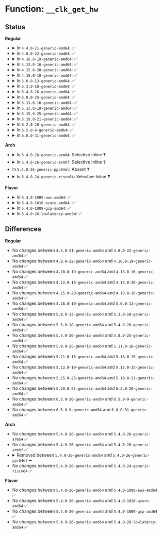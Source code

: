 # Function: <code>__clk_get_hw</code>

## Status
<b>Regular</b>
<ul>
<li>
<details>
<summary>In <code>4.4.0-21-generic-amd64</code>: ✅</summary>

```c
struct clk_hw * __clk_get_hw(struct clk * clk)
```

```json
{
  "name": "__clk_get_hw",
  "collision_type": "Unique Global",
  "inline_type": "No",
  "funcs": [
    {
      "addr": 18446744071586071040,
      "name": "__clk_get_hw",
      "external": true,
      "loc": "drivers/clk/clk.c:287",
      "file": "drivers/clk/clk.c",
      "inline": "seen, unknown",
      "caller_inline": [],
      "caller_func": [
        "drivers/clk/clkdev.c:clkdev_add",
        "drivers/clk/clkdev.c:clk_register_clkdevs",
        "drivers/clk/clkdev.c:clkdev_alloc",
        "drivers/clk/clkdev.c:clkdev_create",
        "drivers/clk/clkdev.c:clk_register_clkdev",
        "drivers/clk/clkdev.c:clkdev_add_table",
        "drivers/clk/clk-divider.c:clk_unregister_divider",
        "drivers/clk/clk-gate.c:clk_unregister_gate",
        "drivers/clk/clk-mux.c:clk_unregister_mux"
      ]
    }
  ],
  "symbols": [
    {
      "addr": 18446744071586071040,
      "name": "__clk_get_hw",
      "section": ".text",
      "bind": "STB_GLOBAL",
      "size": 27
    }
  ]
}
```
</details>
</li>
<li>
<details>
<summary>In <code>4.8.0-22-generic-amd64</code>: ✅</summary>

```c
struct clk_hw * __clk_get_hw(struct clk * clk)
```

```json
{
  "name": "__clk_get_hw",
  "collision_type": "Unique Global",
  "inline_type": "No",
  "funcs": [
    {
      "addr": 18446744071586481600,
      "name": "__clk_get_hw",
      "external": true,
      "loc": "drivers/clk/clk.c:189",
      "file": "drivers/clk/clk.c",
      "inline": "seen, unknown",
      "caller_inline": [],
      "caller_func": [
        "drivers/clk/clkdev.c:clk_register_clkdev",
        "drivers/clk/clkdev.c:clk_register_clkdev",
        "drivers/clk/clkdev.c:clkdev_create",
        "drivers/clk/clkdev.c:clkdev_alloc",
        "drivers/clk/clkdev.c:clkdev_add_table",
        "drivers/clk/clkdev.c:clkdev_add",
        "drivers/clk/clk-divider.c:clk_unregister_divider",
        "drivers/clk/clk-fixed-factor.c:clk_unregister_fixed_factor",
        "drivers/clk/clk-fixed-rate.c:clk_unregister_fixed_rate",
        "drivers/clk/clk-gate.c:clk_unregister_gate",
        "drivers/clk/clk-mux.c:clk_unregister_mux",
        "drivers/clk/clk-composite.c:clk_unregister_composite"
      ]
    }
  ],
  "symbols": [
    {
      "addr": 18446744071586481600,
      "name": "__clk_get_hw",
      "section": ".text",
      "bind": "STB_GLOBAL",
      "size": 27
    }
  ]
}
```
</details>
</li>
<li>
<details>
<summary>In <code>4.10.0-19-generic-amd64</code>: ✅</summary>

```c
struct clk_hw * __clk_get_hw(struct clk * clk)
```

```json
{
  "name": "__clk_get_hw",
  "collision_type": "Unique Global",
  "inline_type": "No",
  "funcs": [
    {
      "addr": 18446744071584288320,
      "name": "__clk_get_hw",
      "external": true,
      "loc": "drivers/clk/clk.c:189",
      "file": "drivers/clk/clk.c",
      "inline": "seen, unknown",
      "caller_inline": [],
      "caller_func": [
        "drivers/clk/clkdev.c:clk_register_clkdev",
        "drivers/clk/clkdev.c:clk_register_clkdev",
        "drivers/clk/clkdev.c:clkdev_create",
        "drivers/clk/clkdev.c:clkdev_alloc",
        "drivers/clk/clkdev.c:clkdev_add_table",
        "drivers/clk/clkdev.c:clkdev_add",
        "drivers/clk/clk-divider.c:clk_unregister_divider",
        "drivers/clk/clk-fixed-factor.c:clk_unregister_fixed_factor",
        "drivers/clk/clk-fixed-rate.c:clk_unregister_fixed_rate",
        "drivers/clk/clk-gate.c:clk_unregister_gate",
        "drivers/clk/clk-mux.c:clk_unregister_mux",
        "drivers/clk/clk-composite.c:clk_unregister_composite"
      ]
    }
  ],
  "symbols": [
    {
      "addr": 18446744071584288320,
      "name": "__clk_get_hw",
      "section": ".text",
      "bind": "STB_GLOBAL",
      "size": 27
    }
  ]
}
```
</details>
</li>
<li>
<details>
<summary>In <code>4.13.0-16-generic-amd64</code>: ✅</summary>

```c
struct clk_hw * __clk_get_hw(struct clk * clk)
```

```json
{
  "name": "__clk_get_hw",
  "collision_type": "Unique Global",
  "inline_type": "No",
  "funcs": [
    {
      "addr": 18446744071584367408,
      "name": "__clk_get_hw",
      "external": true,
      "loc": "drivers/clk/clk.c:189",
      "file": "drivers/clk/clk.c",
      "inline": "seen, unknown",
      "caller_inline": [],
      "caller_func": [
        "drivers/clk/clkdev.c:clk_register_clkdev",
        "drivers/clk/clkdev.c:clk_register_clkdev",
        "drivers/clk/clkdev.c:clkdev_create",
        "drivers/clk/clkdev.c:clkdev_alloc",
        "drivers/clk/clkdev.c:clkdev_add_table",
        "drivers/clk/clkdev.c:clkdev_add",
        "drivers/clk/clk-divider.c:clk_unregister_divider",
        "drivers/clk/clk-fixed-factor.c:clk_unregister_fixed_factor",
        "drivers/clk/clk-fixed-rate.c:clk_unregister_fixed_rate",
        "drivers/clk/clk-gate.c:clk_unregister_gate",
        "drivers/clk/clk-mux.c:clk_unregister_mux",
        "drivers/clk/clk-composite.c:clk_unregister_composite"
      ]
    }
  ],
  "symbols": [
    {
      "addr": 18446744071584367408,
      "name": "__clk_get_hw",
      "section": ".text",
      "bind": "STB_GLOBAL",
      "size": 27
    }
  ]
}
```
</details>
</li>
<li>
<details>
<summary>In <code>4.15.0-20-generic-amd64</code>: ✅</summary>

```c
struct clk_hw * __clk_get_hw(struct clk * clk)
```

```json
{
  "name": "__clk_get_hw",
  "collision_type": "Unique Global",
  "inline_type": "No",
  "funcs": [
    {
      "addr": 18446744071584773184,
      "name": "__clk_get_hw",
      "external": true,
      "loc": "drivers/clk/clk.c:243",
      "file": "drivers/clk/clk.c",
      "inline": "seen, unknown",
      "caller_inline": [],
      "caller_func": [
        "drivers/clk/clkdev.c:clk_register_clkdev",
        "drivers/clk/clkdev.c:clk_register_clkdev",
        "drivers/clk/clkdev.c:clkdev_create",
        "drivers/clk/clkdev.c:clkdev_alloc",
        "drivers/clk/clkdev.c:clkdev_add_table",
        "drivers/clk/clkdev.c:clkdev_add",
        "drivers/clk/clk-divider.c:clk_unregister_divider",
        "drivers/clk/clk-fixed-factor.c:clk_unregister_fixed_factor",
        "drivers/clk/clk-fixed-rate.c:clk_unregister_fixed_rate",
        "drivers/clk/clk-gate.c:clk_unregister_gate",
        "drivers/clk/clk-mux.c:clk_unregister_mux",
        "drivers/clk/clk-composite.c:clk_unregister_composite"
      ]
    }
  ],
  "symbols": [
    {
      "addr": 18446744071584773184,
      "name": "__clk_get_hw",
      "section": ".text",
      "bind": "STB_GLOBAL",
      "size": 27
    }
  ]
}
```
</details>
</li>
<li>
<details>
<summary>In <code>4.18.0-10-generic-amd64</code>: ✅</summary>

```c
struct clk_hw * __clk_get_hw(struct clk * clk)
```

```json
{
  "name": "__clk_get_hw",
  "collision_type": "Unique Global",
  "inline_type": "No",
  "funcs": [
    {
      "addr": 18446744071585001664,
      "name": "__clk_get_hw",
      "external": true,
      "loc": "drivers/clk/clk.c:258",
      "file": "drivers/clk/clk.c",
      "inline": "seen, unknown",
      "caller_inline": [],
      "caller_func": [
        "drivers/clk/clkdev.c:clkdev_create",
        "drivers/clk/clkdev.c:clkdev_alloc",
        "drivers/clk/clkdev.c:clkdev_add_table",
        "drivers/clk/clkdev.c:clkdev_add",
        "drivers/clk/clk-divider.c:clk_unregister_divider",
        "drivers/clk/clk-fixed-factor.c:clk_unregister_fixed_factor",
        "drivers/clk/clk-fixed-rate.c:clk_unregister_fixed_rate",
        "drivers/clk/clk-gate.c:clk_unregister_gate",
        "drivers/clk/clk-mux.c:clk_unregister_mux",
        "drivers/clk/clk-composite.c:clk_unregister_composite"
      ]
    }
  ],
  "symbols": [
    {
      "addr": 18446744071585001664,
      "name": "__clk_get_hw",
      "section": ".text",
      "bind": "STB_GLOBAL",
      "size": 27
    }
  ]
}
```
</details>
</li>
<li>
<details>
<summary>In <code>5.0.0-13-generic-amd64</code>: ✅</summary>

```c
struct clk_hw * __clk_get_hw(struct clk * clk)
```

```json
{
  "name": "__clk_get_hw",
  "collision_type": "Unique Global",
  "inline_type": "No",
  "funcs": [
    {
      "addr": 18446744071585106416,
      "name": "__clk_get_hw",
      "external": true,
      "loc": "drivers/clk/clk.c:256",
      "file": "drivers/clk/clk.c",
      "inline": "seen, unknown",
      "caller_inline": [],
      "caller_func": [
        "drivers/clk/clkdev.c:clkdev_create",
        "drivers/clk/clkdev.c:clkdev_alloc",
        "drivers/clk/clkdev.c:clkdev_add_table",
        "drivers/clk/clkdev.c:clkdev_add",
        "drivers/clk/clk-divider.c:clk_unregister_divider",
        "drivers/clk/clk-fixed-factor.c:clk_unregister_fixed_factor",
        "drivers/clk/clk-fixed-rate.c:clk_unregister_fixed_rate",
        "drivers/clk/clk-gate.c:clk_unregister_gate",
        "drivers/clk/clk-mux.c:clk_unregister_mux",
        "drivers/clk/clk-composite.c:clk_unregister_composite"
      ]
    }
  ],
  "symbols": [
    {
      "addr": 18446744071585106416,
      "name": "__clk_get_hw",
      "section": ".text",
      "bind": "STB_GLOBAL",
      "size": 27
    }
  ]
}
```
</details>
</li>
<li>
<details>
<summary>In <code>5.3.0-18-generic-amd64</code>: ✅</summary>

```c
struct clk_hw * __clk_get_hw(struct clk * clk)
```

```json
{
  "name": "__clk_get_hw",
  "collision_type": "Unique Global",
  "inline_type": "No",
  "funcs": [
    {
      "addr": 18446744071585311744,
      "name": "__clk_get_hw",
      "external": true,
      "loc": "drivers/clk/clk.c:266",
      "file": "drivers/clk/clk.c",
      "inline": "seen, unknown",
      "caller_inline": [],
      "caller_func": [
        "drivers/clk/clkdev.c:clk_register_clkdev",
        "drivers/clk/clkdev.c:clkdev_create",
        "drivers/clk/clkdev.c:clkdev_alloc",
        "drivers/clk/clkdev.c:clkdev_add_table",
        "drivers/clk/clkdev.c:clkdev_add",
        "drivers/clk/clk-divider.c:clk_unregister_divider",
        "drivers/clk/clk-fixed-factor.c:clk_unregister_fixed_factor",
        "drivers/clk/clk-fixed-rate.c:clk_unregister_fixed_rate",
        "drivers/clk/clk-gate.c:clk_unregister_gate",
        "drivers/clk/clk-mux.c:clk_unregister_mux",
        "drivers/clk/clk-composite.c:clk_unregister_composite"
      ]
    }
  ],
  "symbols": [
    {
      "addr": 18446744071585311744,
      "name": "__clk_get_hw",
      "section": ".text",
      "bind": "STB_GLOBAL",
      "size": 27
    }
  ]
}
```
</details>
</li>
<li>
<details>
<summary>In <code>5.4.0-26-generic-amd64</code>: ✅</summary>

```c
struct clk_hw * __clk_get_hw(struct clk * clk)
```

```json
{
  "name": "__clk_get_hw",
  "collision_type": "Unique Global",
  "inline_type": "No",
  "funcs": [
    {
      "addr": 18446744071585449648,
      "name": "__clk_get_hw",
      "external": true,
      "loc": "drivers/clk/clk.c:272",
      "file": "drivers/clk/clk.c",
      "inline": "seen, unknown",
      "caller_inline": [],
      "caller_func": [
        "drivers/clk/clkdev.c:clk_register_clkdev",
        "drivers/clk/clkdev.c:clkdev_create",
        "drivers/clk/clkdev.c:clkdev_alloc",
        "drivers/clk/clkdev.c:clkdev_add_table",
        "drivers/clk/clkdev.c:clkdev_add",
        "drivers/clk/clk-divider.c:clk_unregister_divider",
        "drivers/clk/clk-fixed-factor.c:clk_unregister_fixed_factor",
        "drivers/clk/clk-fixed-rate.c:clk_unregister_fixed_rate",
        "drivers/clk/clk-gate.c:clk_unregister_gate",
        "drivers/clk/clk-mux.c:clk_unregister_mux",
        "drivers/clk/clk-composite.c:clk_unregister_composite"
      ]
    }
  ],
  "symbols": [
    {
      "addr": 18446744071585449648,
      "name": "__clk_get_hw",
      "section": ".text",
      "bind": "STB_GLOBAL",
      "size": 27
    }
  ]
}
```
</details>
</li>
<li>
<details>
<summary>In <code>5.8.0-25-generic-amd64</code>: ✅</summary>

```c
struct clk_hw * __clk_get_hw(struct clk * clk)
```

```json
{
  "name": "__clk_get_hw",
  "collision_type": "Unique Global",
  "inline_type": "No",
  "funcs": [
    {
      "addr": 18446744071586166656,
      "name": "__clk_get_hw",
      "external": true,
      "loc": "drivers/clk/clk.c:276",
      "file": "drivers/clk/clk.c",
      "inline": "seen, unknown",
      "caller_inline": [],
      "caller_func": [
        "drivers/clk/clkdev.c:clk_register_clkdev",
        "drivers/clk/clkdev.c:clkdev_create",
        "drivers/clk/clkdev.c:clkdev_alloc",
        "drivers/clk/clkdev.c:clkdev_add_table",
        "drivers/clk/clkdev.c:clkdev_add",
        "drivers/clk/clk-divider.c:clk_unregister_divider",
        "drivers/clk/clk-fixed-factor.c:clk_unregister_fixed_factor",
        "drivers/clk/clk-fixed-rate.c:clk_unregister_fixed_rate",
        "drivers/clk/clk-gate.c:clk_unregister_gate",
        "drivers/clk/clk-mux.c:clk_unregister_mux",
        "drivers/clk/clk-composite.c:clk_unregister_composite"
      ]
    }
  ],
  "symbols": [
    {
      "addr": 18446744071586166656,
      "name": "__clk_get_hw",
      "section": ".text",
      "bind": "STB_GLOBAL",
      "size": 27
    }
  ]
}
```
</details>
</li>
<li>
<details>
<summary>In <code>5.11.0-16-generic-amd64</code>: ✅</summary>

```c
struct clk_hw * __clk_get_hw(struct clk * clk)
```

```json
{
  "name": "__clk_get_hw",
  "collision_type": "Unique Global",
  "inline_type": "No",
  "funcs": [
    {
      "addr": 18446744071586285136,
      "name": "__clk_get_hw",
      "external": true,
      "loc": "drivers/clk/clk.c:276",
      "file": "drivers/clk/clk.c",
      "inline": "seen, unknown",
      "caller_inline": [],
      "caller_func": [
        "drivers/clk/clkdev.c:clk_register_clkdev",
        "drivers/clk/clkdev.c:clkdev_create",
        "drivers/clk/clkdev.c:clkdev_alloc",
        "drivers/clk/clkdev.c:clkdev_add_table",
        "drivers/clk/clkdev.c:clkdev_add",
        "drivers/clk/clk-divider.c:clk_unregister_divider",
        "drivers/clk/clk-fixed-factor.c:clk_unregister_fixed_factor",
        "drivers/clk/clk-fixed-rate.c:clk_unregister_fixed_rate",
        "drivers/clk/clk-gate.c:clk_unregister_gate",
        "drivers/clk/clk-mux.c:clk_unregister_mux",
        "drivers/clk/clk-composite.c:clk_unregister_composite"
      ]
    }
  ],
  "symbols": [
    {
      "addr": 18446744071586285136,
      "name": "__clk_get_hw",
      "section": ".text",
      "bind": "STB_GLOBAL",
      "size": 27
    }
  ]
}
```
</details>
</li>
<li>
<details>
<summary>In <code>5.13.0-19-generic-amd64</code>: ✅</summary>

```c
struct clk_hw * __clk_get_hw(struct clk * clk)
```

```json
{
  "name": "__clk_get_hw",
  "collision_type": "Unique Global",
  "inline_type": "No",
  "funcs": [
    {
      "addr": 18446744071586158896,
      "name": "__clk_get_hw",
      "external": true,
      "loc": "drivers/clk/clk.c:276",
      "file": "drivers/clk/clk.c",
      "inline": "seen, unknown",
      "caller_inline": [],
      "caller_func": [
        "drivers/clk/clkdev.c:clk_register_clkdev",
        "drivers/clk/clkdev.c:clkdev_create",
        "drivers/clk/clkdev.c:clkdev_alloc",
        "drivers/clk/clkdev.c:clkdev_add_table",
        "drivers/clk/clkdev.c:clkdev_add",
        "drivers/clk/clk-divider.c:clk_unregister_divider",
        "drivers/clk/clk-fixed-factor.c:clk_unregister_fixed_factor",
        "drivers/clk/clk-fixed-rate.c:clk_unregister_fixed_rate",
        "drivers/clk/clk-gate.c:clk_unregister_gate",
        "drivers/clk/clk-mux.c:clk_unregister_mux",
        "drivers/clk/clk-composite.c:clk_unregister_composite"
      ]
    }
  ],
  "symbols": [
    {
      "addr": 18446744071586158896,
      "name": "__clk_get_hw",
      "section": ".text",
      "bind": "STB_GLOBAL",
      "size": 27
    }
  ]
}
```
</details>
</li>
<li>
<details>
<summary>In <code>5.15.0-25-generic-amd64</code>: ✅</summary>

```c
struct clk_hw * __clk_get_hw(struct clk * clk)
```

```json
{
  "name": "__clk_get_hw",
  "collision_type": "Unique Global",
  "inline_type": "No",
  "funcs": [
    {
      "addr": 18446744071586660496,
      "name": "__clk_get_hw",
      "external": true,
      "loc": "drivers/clk/clk.c:276",
      "file": "drivers/clk/clk.c",
      "inline": "seen, unknown",
      "caller_inline": [],
      "caller_func": [
        "drivers/clk/clkdev.c:clk_register_clkdev",
        "drivers/clk/clkdev.c:clkdev_create",
        "drivers/clk/clkdev.c:clkdev_add_table",
        "drivers/clk/clkdev.c:clkdev_add",
        "drivers/clk/clk-divider.c:clk_unregister_divider",
        "drivers/clk/clk-fixed-factor.c:clk_unregister_fixed_factor",
        "drivers/clk/clk-fixed-rate.c:clk_unregister_fixed_rate",
        "drivers/clk/clk-gate.c:clk_unregister_gate",
        "drivers/clk/clk-mux.c:clk_unregister_mux",
        "drivers/clk/clk-composite.c:clk_unregister_composite"
      ]
    }
  ],
  "symbols": [
    {
      "addr": 18446744071586660496,
      "name": "__clk_get_hw",
      "section": ".text",
      "bind": "STB_GLOBAL",
      "size": 27
    }
  ]
}
```
</details>
</li>
<li>
<details>
<summary>In <code>5.19.0-21-generic-amd64</code>: ✅</summary>

```c
struct clk_hw * __clk_get_hw(struct clk * clk)
```

```json
{
  "name": "__clk_get_hw",
  "collision_type": "Unique Global",
  "inline_type": "No",
  "funcs": [
    {
      "addr": 18446744071587928832,
      "name": "__clk_get_hw",
      "external": true,
      "loc": "drivers/clk/clk.c:269",
      "file": "drivers/clk/clk.c",
      "inline": "seen, unknown",
      "caller_inline": [],
      "caller_func": [
        "drivers/clk/clkdev.c:clk_register_clkdev",
        "drivers/clk/clkdev.c:clkdev_create",
        "drivers/clk/clkdev.c:clkdev_add_table",
        "drivers/clk/clkdev.c:clkdev_add",
        "drivers/clk/clk-divider.c:clk_unregister_divider",
        "drivers/clk/clk-fixed-factor.c:clk_unregister_fixed_factor",
        "drivers/clk/clk-fixed-rate.c:clk_unregister_fixed_rate",
        "drivers/clk/clk-gate.c:clk_unregister_gate",
        "drivers/clk/clk-mux.c:clk_unregister_mux",
        "drivers/clk/clk-composite.c:clk_unregister_composite"
      ]
    }
  ],
  "symbols": [
    {
      "addr": 18446744071587928832,
      "name": "__clk_get_hw",
      "section": ".text",
      "bind": "STB_GLOBAL",
      "size": 39
    }
  ]
}
```
</details>
</li>
<li>
<details>
<summary>In <code>6.2.0-20-generic-amd64</code>: ✅</summary>

```c
struct clk_hw * __clk_get_hw(struct clk * clk)
```

```json
{
  "name": "__clk_get_hw",
  "collision_type": "Unique Global",
  "inline_type": "No",
  "funcs": [
    {
      "addr": 18446744071589283936,
      "name": "__clk_get_hw",
      "external": true,
      "loc": "drivers/clk/clk.c:269",
      "file": "drivers/clk/clk.c",
      "inline": "seen, unknown",
      "caller_inline": [],
      "caller_func": [
        "drivers/clk/clkdev.c:clk_register_clkdev",
        "drivers/clk/clkdev.c:clkdev_create",
        "drivers/clk/clkdev.c:clkdev_add_table",
        "drivers/clk/clkdev.c:clkdev_add",
        "drivers/clk/clk-divider.c:clk_unregister_divider",
        "drivers/clk/clk-fixed-factor.c:clk_unregister_fixed_factor",
        "drivers/clk/clk-fixed-rate.c:clk_unregister_fixed_rate",
        "drivers/clk/clk-gate.c:clk_unregister_gate",
        "drivers/clk/clk-mux.c:clk_unregister_mux",
        "drivers/clk/clk-composite.c:clk_unregister_composite"
      ]
    }
  ],
  "symbols": [
    {
      "addr": 18446744071589283936,
      "name": "__clk_get_hw",
      "section": ".text",
      "bind": "STB_GLOBAL",
      "size": 39
    }
  ]
}
```
</details>
</li>
<li>
<details>
<summary>In <code>6.5.0-9-generic-amd64</code>: ✅</summary>

```c
struct clk_hw * __clk_get_hw(struct clk * clk)
```

```json
{
  "name": "__clk_get_hw",
  "collision_type": "Unique Global",
  "inline_type": "No",
  "funcs": [
    {
      "addr": 18446744071589580736,
      "name": "__clk_get_hw",
      "external": true,
      "loc": "drivers/clk/clk.c:280",
      "file": "drivers/clk/clk.c",
      "inline": "seen, unknown",
      "caller_inline": [],
      "caller_func": [
        "drivers/clk/clkdev.c:clk_register_clkdev",
        "drivers/clk/clkdev.c:clkdev_create",
        "drivers/clk/clkdev.c:clkdev_add_table",
        "drivers/clk/clkdev.c:clkdev_add",
        "drivers/clk/clk-divider.c:clk_unregister_divider",
        "drivers/clk/clk-fixed-factor.c:clk_unregister_fixed_factor",
        "drivers/clk/clk-fixed-rate.c:clk_unregister_fixed_rate",
        "drivers/clk/clk-gate.c:clk_unregister_gate",
        "drivers/clk/clk-mux.c:clk_unregister_mux",
        "drivers/clk/clk-composite.c:clk_unregister_composite"
      ]
    }
  ],
  "symbols": [
    {
      "addr": 18446744071589580736,
      "name": "__clk_get_hw",
      "section": ".text",
      "bind": "STB_GLOBAL",
      "size": 39
    }
  ]
}
```
</details>
</li>
<li>
<details>
<summary>In <code>6.8.0-31-generic-amd64</code>: ✅</summary>

```c
struct clk_hw * __clk_get_hw(struct clk * clk)
```

```json
{
  "name": "__clk_get_hw",
  "collision_type": "Unique Global",
  "inline_type": "No",
  "funcs": [
    {
      "addr": 18446744071589890176,
      "name": "__clk_get_hw",
      "external": true,
      "loc": "drivers/clk/clk.c:280",
      "file": "drivers/clk/clk.c",
      "inline": "seen, unknown",
      "caller_inline": [],
      "caller_func": [
        "drivers/clk/clkdev.c:clk_register_clkdev",
        "drivers/clk/clkdev.c:clkdev_create",
        "drivers/clk/clkdev.c:clkdev_add_table",
        "drivers/clk/clkdev.c:clkdev_add",
        "drivers/clk/clk-divider.c:clk_unregister_divider",
        "drivers/clk/clk-fixed-factor.c:clk_unregister_fixed_factor",
        "drivers/clk/clk-fixed-rate.c:clk_unregister_fixed_rate",
        "drivers/clk/clk-gate.c:clk_unregister_gate",
        "drivers/clk/clk-mux.c:clk_unregister_mux",
        "drivers/clk/clk-composite.c:clk_unregister_composite"
      ]
    }
  ],
  "symbols": [
    {
      "addr": 18446744071589890176,
      "name": "__clk_get_hw",
      "section": ".text",
      "bind": "STB_GLOBAL",
      "size": 39
    }
  ]
}
```
</details>
</li>
</ul>
<b>Arch</b>
<ul>
<li>
<details>
<summary>In <code>5.4.0-26-generic-arm64</code>: Selective Inline ❓</summary>

```c
struct clk_hw * __clk_get_hw(struct clk * clk)
```

```json
{
  "name": "__clk_get_hw",
  "collision_type": "Unique Global",
  "inline_type": "Selective",
  "funcs": [
    {
      "addr": 18446603336497739000,
      "name": "__clk_get_hw",
      "external": true,
      "loc": "drivers/clk/clk.c:272",
      "file": "drivers/clk/clk.c",
      "inline": "not declared, inlined",
      "caller_inline": [],
      "caller_func": [
        "drivers/clk/clkdev.c:clk_register_clkdev",
        "drivers/clk/clkdev.c:clkdev_create",
        "drivers/clk/clkdev.c:clkdev_alloc",
        "drivers/clk/clkdev.c:clkdev_add_table",
        "drivers/clk/clkdev.c:clkdev_add",
        "drivers/clk/clk-divider.c:clk_unregister_divider",
        "drivers/clk/clk-fixed-factor.c:clk_unregister_fixed_factor",
        "drivers/clk/clk-fixed-rate.c:clk_unregister_fixed_rate",
        "drivers/clk/clk-gate.c:clk_unregister_gate",
        "drivers/clk/clk-mux.c:clk_unregister_mux",
        "drivers/clk/clk-composite.c:clk_unregister_composite",
        "drivers/clk/imx/clk.c:imx_obtain_fixed_clk_hw",
        "drivers/clk/imx/clk.c:imx_obtain_fixed_clock_hw",
        "drivers/clk/sunxi/clk-factors.c:sunxi_factors_unregister",
        "drivers/clk/sunxi-ng/ccu_mmc_timing.c:sunxi_ccu_get_mmc_timing_mode",
        "drivers/clk/sunxi-ng/ccu_mmc_timing.c:sunxi_ccu_set_mmc_timing_mode",
        "drivers/rtc/rtc-sun6i.c:sun6i_rtc_clk_init"
      ]
    }
  ],
  "symbols": [
    {
      "addr": 18446603336497739000,
      "name": "__clk_get_hw",
      "section": ".text",
      "bind": "STB_GLOBAL",
      "size": 64
    }
  ]
}
```
</details>
</li>
<li>
<details>
<summary>In <code>5.4.0-26-generic-armhf</code>: Selective Inline ❓</summary>

```c
struct clk_hw * __clk_get_hw(struct clk * clk)
```

```json
{
  "name": "__clk_get_hw",
  "collision_type": "Unique Global",
  "inline_type": "Selective",
  "funcs": [
    {
      "addr": 3230561052,
      "name": "__clk_get_hw",
      "external": true,
      "loc": "drivers/clk/clk.c:272",
      "file": "drivers/clk/clk.c",
      "inline": "not declared, inlined",
      "caller_inline": [],
      "caller_func": [
        "arch/arm/mach-omap2/pdata-quirks.c:ti_sysc_find_one_clockdomain",
        "drivers/clk/clkdev.c:clk_register_clkdev",
        "drivers/clk/clkdev.c:clkdev_create",
        "drivers/clk/clkdev.c:clkdev_alloc",
        "drivers/clk/clkdev.c:clkdev_add_table",
        "drivers/clk/clkdev.c:clkdev_add",
        "drivers/clk/clk-divider.c:clk_unregister_divider",
        "drivers/clk/clk-fixed-factor.c:clk_unregister_fixed_factor",
        "drivers/clk/clk-fixed-rate.c:clk_unregister_fixed_rate",
        "drivers/clk/clk-gate.c:clk_unregister_gate",
        "drivers/clk/clk-mux.c:clk_unregister_mux",
        "drivers/clk/clk-composite.c:clk_unregister_composite",
        "drivers/clk/imx/clk.c:imx_obtain_fixed_clk_hw",
        "drivers/clk/imx/clk.c:imx_obtain_fixed_clock_hw",
        "drivers/clk/imx/clk-imx6sll.c:imx6sll_clocks_init",
        "drivers/clk/imx/clk-imx6sll.c:imx6sll_clocks_init",
        "drivers/clk/imx/clk-imx6sll.c:imx6sll_clocks_init",
        "drivers/clk/imx/clk-imx6sll.c:imx6sll_clocks_init",
        "drivers/clk/imx/clk-imx6sx.c:imx6sx_clocks_init",
        "drivers/clk/imx/clk-imx6sx.c:imx6sx_clocks_init",
        "drivers/clk/imx/clk-imx6sx.c:imx6sx_clocks_init",
        "drivers/clk/imx/clk-imx6sx.c:imx6sx_clocks_init",
        "drivers/clk/imx/clk-imx6sx.c:imx6sx_clocks_init",
        "drivers/clk/imx/clk-imx6sx.c:imx6sx_clocks_init",
        "drivers/clk/imx/clk-imx6ul.c:imx6ul_clocks_init",
        "drivers/clk/imx/clk-imx6ul.c:imx6ul_clocks_init",
        "drivers/clk/imx/clk-imx6ul.c:imx6ul_clocks_init",
        "drivers/clk/imx/clk-imx6ul.c:imx6ul_clocks_init",
        "drivers/clk/imx/clk-imx7d.c:imx7d_clocks_init",
        "drivers/clk/imx/clk-imx7d.c:imx7d_clocks_init",
        "drivers/clk/samsung/clk-cpu.c:exynos_register_cpu_clock",
        "drivers/clk/tegra/clk-pll.c:clk_pllu_tegra114_enable",
        "drivers/clk/tegra/clk-emc.c:emc_set_timing",
        "drivers/clk/tegra/clk-tegra20.c:tegra20_clk_src_onecell_get",
        "drivers/clk/ti/autoidle.c:omap2_clk_allow_idle",
        "drivers/clk/ti/autoidle.c:omap2_clk_deny_idle",
        "drivers/clk/ti/clockdomain.c:ti_dt_clockdomains_setup",
        "drivers/clk/ti/dpll.c:_register_dpll",
        "drivers/clk/ti/dpll.c:_register_dpll",
        "drivers/clk/ti/apll.c:omap_clk_register_apll",
        "drivers/clk/ti/apll.c:omap_clk_register_apll",
        "drivers/clk/ti/clk-dra7-atl.c:of_dra7_atl_clk_probe",
        "drivers/clk/ti/clk-dra7-atl.c:of_dra7_atl_clk_probe",
        "drivers/clocksource/timer-ti-dm.c:omap_dm_timer_set_source"
      ]
    }
  ],
  "symbols": [
    {
      "addr": 3230561052,
      "name": "__clk_get_hw",
      "section": ".text",
      "bind": "STB_GLOBAL",
      "size": 36
    }
  ]
}
```
</details>
</li>
<li>
In <code>5.4.0-26-generic-ppc64el</code>: Absent ❓
</li>
<li>
<details>
<summary>In <code>5.4.0-24-generic-riscv64</code>: Selective Inline ❓</summary>

```c
struct clk_hw * __clk_get_hw(struct clk * clk)
```

```json
{
  "name": "__clk_get_hw",
  "collision_type": "Unique Global",
  "inline_type": "Selective",
  "funcs": [
    {
      "addr": 18446743936275882840,
      "name": "__clk_get_hw",
      "external": true,
      "loc": "drivers/clk/clk.c:272",
      "file": "drivers/clk/clk.c",
      "inline": "not declared, inlined",
      "caller_inline": [],
      "caller_func": [
        "drivers/clk/clkdev.c:clk_register_clkdev",
        "drivers/clk/clkdev.c:clkdev_create",
        "drivers/clk/clkdev.c:clkdev_alloc",
        "drivers/clk/clkdev.c:clkdev_add_table",
        "drivers/clk/clkdev.c:clkdev_add",
        "drivers/clk/clk-divider.c:clk_unregister_divider",
        "drivers/clk/clk-fixed-factor.c:clk_unregister_fixed_factor",
        "drivers/clk/clk-fixed-rate.c:clk_unregister_fixed_rate",
        "drivers/clk/clk-gate.c:clk_unregister_gate",
        "drivers/clk/clk-mux.c:clk_unregister_mux",
        "drivers/clk/clk-composite.c:clk_unregister_composite"
      ]
    }
  ],
  "symbols": [
    {
      "addr": 18446743936275882840,
      "name": "__clk_get_hw",
      "section": ".text",
      "bind": "STB_GLOBAL",
      "size": 50
    }
  ]
}
```
</details>
</li>
</ul>
<b>Flavor</b>
<ul>
<li>
<details>
<summary>In <code>5.4.0-1009-aws-amd64</code>: ✅</summary>

```c
struct clk_hw * __clk_get_hw(struct clk * clk)
```

```json
{
  "name": "__clk_get_hw",
  "collision_type": "Unique Global",
  "inline_type": "No",
  "funcs": [
    {
      "addr": 18446744071585212176,
      "name": "__clk_get_hw",
      "external": true,
      "loc": "drivers/clk/clk.c:272",
      "file": "drivers/clk/clk.c",
      "inline": "seen, unknown",
      "caller_inline": [],
      "caller_func": [
        "drivers/clk/clkdev.c:clk_register_clkdev",
        "drivers/clk/clkdev.c:clkdev_create",
        "drivers/clk/clkdev.c:clkdev_alloc",
        "drivers/clk/clkdev.c:clkdev_add_table",
        "drivers/clk/clkdev.c:clkdev_add",
        "drivers/clk/clk-divider.c:clk_unregister_divider",
        "drivers/clk/clk-fixed-factor.c:clk_unregister_fixed_factor",
        "drivers/clk/clk-fixed-rate.c:clk_unregister_fixed_rate",
        "drivers/clk/clk-gate.c:clk_unregister_gate",
        "drivers/clk/clk-mux.c:clk_unregister_mux",
        "drivers/clk/clk-composite.c:clk_unregister_composite"
      ]
    }
  ],
  "symbols": [
    {
      "addr": 18446744071585212176,
      "name": "__clk_get_hw",
      "section": ".text",
      "bind": "STB_GLOBAL",
      "size": 27
    }
  ]
}
```
</details>
</li>
<li>
<details>
<summary>In <code>5.4.0-1010-azure-amd64</code>: ✅</summary>

```c
struct clk_hw * __clk_get_hw(struct clk * clk)
```

```json
{
  "name": "__clk_get_hw",
  "collision_type": "Unique Global",
  "inline_type": "No",
  "funcs": [
    {
      "addr": 18446744071585164384,
      "name": "__clk_get_hw",
      "external": true,
      "loc": "drivers/clk/clk.c:272",
      "file": "drivers/clk/clk.c",
      "inline": "seen, unknown",
      "caller_inline": [],
      "caller_func": [
        "drivers/clk/clkdev.c:clk_register_clkdev",
        "drivers/clk/clkdev.c:clkdev_create",
        "drivers/clk/clkdev.c:clkdev_alloc",
        "drivers/clk/clkdev.c:clkdev_add_table",
        "drivers/clk/clkdev.c:clkdev_add",
        "drivers/clk/clk-divider.c:clk_unregister_divider",
        "drivers/clk/clk-fixed-factor.c:clk_unregister_fixed_factor",
        "drivers/clk/clk-fixed-rate.c:clk_unregister_fixed_rate",
        "drivers/clk/clk-gate.c:clk_unregister_gate",
        "drivers/clk/clk-mux.c:clk_unregister_mux",
        "drivers/clk/clk-composite.c:clk_unregister_composite"
      ]
    }
  ],
  "symbols": [
    {
      "addr": 18446744071585164384,
      "name": "__clk_get_hw",
      "section": ".text",
      "bind": "STB_GLOBAL",
      "size": 27
    }
  ]
}
```
</details>
</li>
<li>
<details>
<summary>In <code>5.4.0-1009-gcp-amd64</code>: ✅</summary>

```c
struct clk_hw * __clk_get_hw(struct clk * clk)
```

```json
{
  "name": "__clk_get_hw",
  "collision_type": "Unique Global",
  "inline_type": "No",
  "funcs": [
    {
      "addr": 18446744071585400048,
      "name": "__clk_get_hw",
      "external": true,
      "loc": "drivers/clk/clk.c:272",
      "file": "drivers/clk/clk.c",
      "inline": "seen, unknown",
      "caller_inline": [],
      "caller_func": [
        "drivers/clk/clkdev.c:clk_register_clkdev",
        "drivers/clk/clkdev.c:clkdev_create",
        "drivers/clk/clkdev.c:clkdev_alloc",
        "drivers/clk/clkdev.c:clkdev_add_table",
        "drivers/clk/clkdev.c:clkdev_add",
        "drivers/clk/clk-divider.c:clk_unregister_divider",
        "drivers/clk/clk-fixed-factor.c:clk_unregister_fixed_factor",
        "drivers/clk/clk-fixed-rate.c:clk_unregister_fixed_rate",
        "drivers/clk/clk-gate.c:clk_unregister_gate",
        "drivers/clk/clk-mux.c:clk_unregister_mux",
        "drivers/clk/clk-composite.c:clk_unregister_composite"
      ]
    }
  ],
  "symbols": [
    {
      "addr": 18446744071585400048,
      "name": "__clk_get_hw",
      "section": ".text",
      "bind": "STB_GLOBAL",
      "size": 27
    }
  ]
}
```
</details>
</li>
<li>
<details>
<summary>In <code>5.4.0-26-lowlatency-amd64</code>: ✅</summary>

```c
struct clk_hw * __clk_get_hw(struct clk * clk)
```

```json
{
  "name": "__clk_get_hw",
  "collision_type": "Unique Global",
  "inline_type": "No",
  "funcs": [
    {
      "addr": 18446744071585507392,
      "name": "__clk_get_hw",
      "external": true,
      "loc": "drivers/clk/clk.c:272",
      "file": "drivers/clk/clk.c",
      "inline": "seen, unknown",
      "caller_inline": [],
      "caller_func": [
        "drivers/clk/clkdev.c:clk_register_clkdev",
        "drivers/clk/clkdev.c:clkdev_create",
        "drivers/clk/clkdev.c:clkdev_alloc",
        "drivers/clk/clkdev.c:clkdev_add_table",
        "drivers/clk/clkdev.c:clkdev_add",
        "drivers/clk/clk-divider.c:clk_unregister_divider",
        "drivers/clk/clk-fixed-factor.c:clk_unregister_fixed_factor",
        "drivers/clk/clk-fixed-rate.c:clk_unregister_fixed_rate",
        "drivers/clk/clk-gate.c:clk_unregister_gate",
        "drivers/clk/clk-mux.c:clk_unregister_mux",
        "drivers/clk/clk-composite.c:clk_unregister_composite"
      ]
    }
  ],
  "symbols": [
    {
      "addr": 18446744071585507392,
      "name": "__clk_get_hw",
      "section": ".text",
      "bind": "STB_GLOBAL",
      "size": 27
    }
  ]
}
```
</details>
</li>
</ul>

## Differences
<b>Regular</b>
<ul>
<li>
No changes between <code>4.4.0-21-generic-amd64</code> and <code>4.8.0-22-generic-amd64</code> ✅
</li>
<li>
No changes between <code>4.8.0-22-generic-amd64</code> and <code>4.10.0-19-generic-amd64</code> ✅
</li>
<li>
No changes between <code>4.10.0-19-generic-amd64</code> and <code>4.13.0-16-generic-amd64</code> ✅
</li>
<li>
No changes between <code>4.13.0-16-generic-amd64</code> and <code>4.15.0-20-generic-amd64</code> ✅
</li>
<li>
No changes between <code>4.15.0-20-generic-amd64</code> and <code>4.18.0-10-generic-amd64</code> ✅
</li>
<li>
No changes between <code>4.18.0-10-generic-amd64</code> and <code>5.0.0-13-generic-amd64</code> ✅
</li>
<li>
No changes between <code>5.0.0-13-generic-amd64</code> and <code>5.3.0-18-generic-amd64</code> ✅
</li>
<li>
No changes between <code>5.3.0-18-generic-amd64</code> and <code>5.4.0-26-generic-amd64</code> ✅
</li>
<li>
No changes between <code>5.4.0-26-generic-amd64</code> and <code>5.8.0-25-generic-amd64</code> ✅
</li>
<li>
No changes between <code>5.8.0-25-generic-amd64</code> and <code>5.11.0-16-generic-amd64</code> ✅
</li>
<li>
No changes between <code>5.11.0-16-generic-amd64</code> and <code>5.13.0-19-generic-amd64</code> ✅
</li>
<li>
No changes between <code>5.13.0-19-generic-amd64</code> and <code>5.15.0-25-generic-amd64</code> ✅
</li>
<li>
No changes between <code>5.15.0-25-generic-amd64</code> and <code>5.19.0-21-generic-amd64</code> ✅
</li>
<li>
No changes between <code>5.19.0-21-generic-amd64</code> and <code>6.2.0-20-generic-amd64</code> ✅
</li>
<li>
No changes between <code>6.2.0-20-generic-amd64</code> and <code>6.5.0-9-generic-amd64</code> ✅
</li>
<li>
No changes between <code>6.5.0-9-generic-amd64</code> and <code>6.8.0-31-generic-amd64</code> ✅
</li>
</ul>
<b>Arch</b>
<ul>
<li>
No changes between <code>5.4.0-26-generic-amd64</code> and <code>5.4.0-26-generic-arm64</code> ✅
</li>
<li>
No changes between <code>5.4.0-26-generic-amd64</code> and <code>5.4.0-26-generic-armhf</code> ✅
</li>
<li>
<details>
<summary>Removed between <code>5.4.0-26-generic-amd64</code> and <code>5.4.0-26-generic-ppc64el</code> ➖</summary>

```c
struct clk_hw * __clk_get_hw(struct clk * clk)
```
</details>
</li>
<li>
No changes between <code>5.4.0-26-generic-amd64</code> and <code>5.4.0-24-generic-riscv64</code> ✅
</li>
</ul>
<b>Flavor</b>
<ul>
<li>
No changes between <code>5.4.0-26-generic-amd64</code> and <code>5.4.0-1009-aws-amd64</code> ✅
</li>
<li>
No changes between <code>5.4.0-26-generic-amd64</code> and <code>5.4.0-1010-azure-amd64</code> ✅
</li>
<li>
No changes between <code>5.4.0-26-generic-amd64</code> and <code>5.4.0-1009-gcp-amd64</code> ✅
</li>
<li>
No changes between <code>5.4.0-26-generic-amd64</code> and <code>5.4.0-26-lowlatency-amd64</code> ✅
</li>
</ul>
